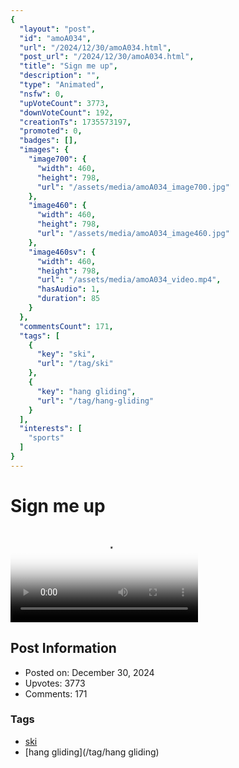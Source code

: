 ```yaml
---
{
  "layout": "post",
  "id": "amoA034",
  "url": "/2024/12/30/amoA034.html",
  "post_url": "/2024/12/30/amoA034.html",
  "title": "Sign me up",
  "description": "",
  "type": "Animated",
  "nsfw": 0,
  "upVoteCount": 3773,
  "downVoteCount": 192,
  "creationTs": 1735573197,
  "promoted": 0,
  "badges": [],
  "images": {
    "image700": {
      "width": 460,
      "height": 798,
      "url": "/assets/media/amoA034_image700.jpg"
    },
    "image460": {
      "width": 460,
      "height": 798,
      "url": "/assets/media/amoA034_image460.jpg"
    },
    "image460sv": {
      "width": 460,
      "height": 798,
      "url": "/assets/media/amoA034_video.mp4",
      "hasAudio": 1,
      "duration": 85
    }
  },
  "commentsCount": 171,
  "tags": [
    {
      "key": "ski",
      "url": "/tag/ski"
    },
    {
      "key": "hang gliding",
      "url": "/tag/hang-gliding"
    }
  ],
  "interests": [
    "sports"
  ]
}
---
```


# Sign me up

<video controls playsinline loop poster="/assets/media/amoA034_image460.jpg">
  <source src="/assets/media/amoA034_video.mp4" type="video/mp4">
  Your browser does not support the video tag.
</video>

## Post Information

- Posted on: December 30, 2024
- Upvotes: 3773
- Comments: 171

### Tags

- [ski](/tag/ski)
- [hang gliding](/tag/hang gliding)
